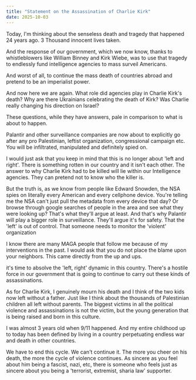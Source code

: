 ```yaml
---
title: "Statement on the Assassination of Charlie Kirk"
date: 2025-10-03
---
```


Today, I'm thinking about the senseless death and tragedy that happened 24 years ago. 3 Thousand innocent lives taken. 

And the response of our government, which we now know, thanks to whistleblowers like William Binney and Kirk Wiebe, was to use that tragedy to endlessly fund intelligence agencies to mass surveil Americans. 

And worst of all, to continue the mass death of countries abroad and pretend to be an imperialist power.

And now here we are again. What role did agencies play in Charlie Kirk's death? Why are there Ukrainians celebrating the death of Kirk? Was Charlie really changing his direction on Israel?

These questions, while they have answers, pale in comparison to what is about to happen.

Palantir and other surveillance companies are now about to explicitly go after any pro Palestinian, leftist organization, congressional campaign etc. You will be infiltrated, manipulated and definitely spied on. 

I would just ask that you keep in mind that this is no longer about 'left and right'. There is something rotten in our country and it isn't each other. The answer to why Charlie Kirk had to be killed will lie within our Intelligence agencies. They can pretend not to know who the killer is. 

But the truth is, as we know from people like Edward Snowden, the NSA spies on literally every American and every cellphone device. You're telling me the NSA can't just pull the metadata from every device that day? Or browse through google searches of people in the area and see what they were looking up? That's what they'll argue at least. And that's why Palantir will play a bigger role in surveillance. They'll argue it's for safety. That the 'left' is out of control. That someone needs to monitor the 'violent' organization

I know there are many MAGA people that follow me because of my interventions in the past. I would ask that you do not place the blame upon your neighbors. This came directly from the up and ups.

it's time to absolve the 'left, right' dynamic in this country. There's a hostile force in our government that is going to continue to carry out these kinds of assassinations. 

As for Charlie Kirk, I genuinely mourn his death and I think of the two kids now left without a father. Just like I think about the thousands of Palestinian children all left without parents. The biggest victims in all the political violence and assassinations is not the victim, but the young generation that is being raised and born in this culture. 

I was almost 3 years old when 9/11 happened. And my entire childhood up to today has been defined by living in a country perpetuating endless war and death in other countries.

We have to end this cycle. We can't continue it. The more you cheer on his death, the more the cycle of violence continues. As sincere as you feel about him being a fascist, nazi, etc, there is someone who feels just as sincere about you being a 'terrorist, extremist, sharia law' supporter.